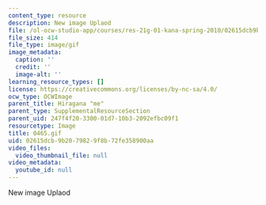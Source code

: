 ```yaml
---
content_type: resource
description: New image Uplaod
file: /ol-ocw-studio-app/courses/res-21g-01-kana-spring-2010/02615dcb9b2079829f8b72fe358900aa_0465.gif
file_size: 414
file_type: image/gif
image_metadata:
  caption: ''
  credit: ''
  image-alt: ''
learning_resource_types: []
license: https://creativecommons.org/licenses/by-nc-sa/4.0/
ocw_type: OCWImage
parent_title: Hiragana "me"
parent_type: SupplementalResourceSection
parent_uid: 247f4f20-3300-01d7-10b3-2092efbc09f1
resourcetype: Image
title: 0465.gif
uid: 02615dcb-9b20-7982-9f8b-72fe358900aa
video_files:
  video_thumbnail_file: null
video_metadata:
  youtube_id: null
---
```

New image Uplaod